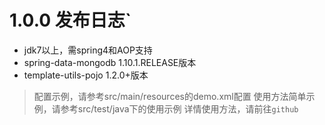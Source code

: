 # 1.0.0 发布日志`
- jdk7以上，需spring4和AOP支持
- spring-data-mongodb 1.10.1.RELEASE版本
- template-utils-pojo 1.2.0+版本
> 配置示例，请参考src/main/resources的demo.xml配置 
  使用方法简单示例，请参考src/test/java下的使用示例 
  详情使用方法，请前往`github`